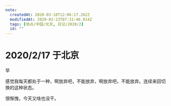 ```yaml
---
note:
  createdAt: 2020-03-18T12:06:17.262Z
  modifiedAt: 2020-03-22T07:31:46.014Z
  tags: [地点/中国/北京, 日记/2020/2]
  id: ""
---
```


# 2020/2/17 于北京

<!-- @timer "date":"Mon Feb 17 2020 09:22:32 GMT+0800 (CST)" -->

早

<!-- @timer "date":"Mon Feb 17 2020 10:27:38 GMT+0800 (CST)","duration":"about 1 hour" -->

感觉我每天都处于一种，啊放弃吧，不能放弃，啊放弃吧，不能放弃。连续来回切换的这种状态。

<!-- @timer "date":"Mon Feb 17 2020 23:37:50 GMT+0800 (CST)","duration":"about 13 hours" -->

很惭愧，今天又啥也没干。
